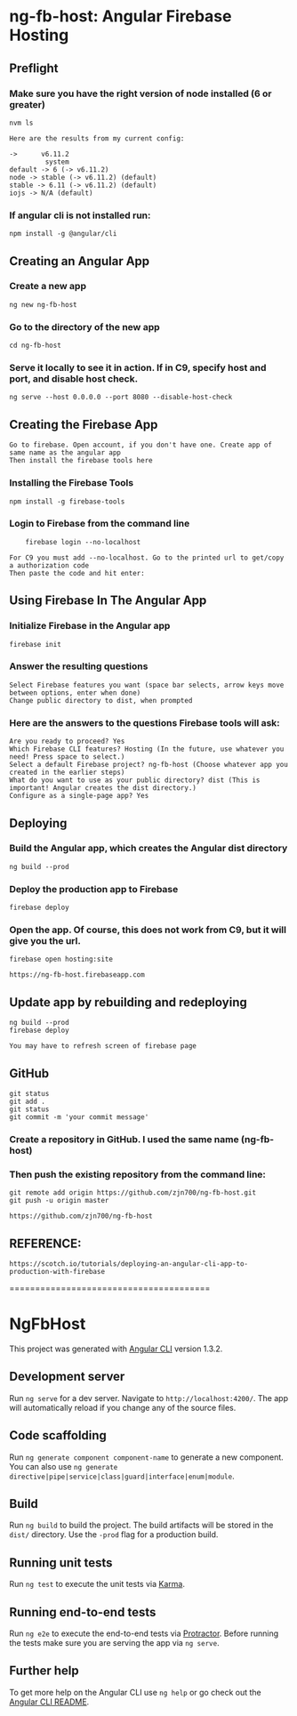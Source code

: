 
# ng-fb-host: Angular Firebase Hosting


## Preflight

### Make sure you have the right version of node installed (6 or greater)
    nvm ls
    
    Here are the results from my current config:
    
    ->      v6.11.2
             system
    default -> 6 (-> v6.11.2)
    node -> stable (-> v6.11.2) (default)
    stable -> 6.11 (-> v6.11.2) (default)
    iojs -> N/A (default)

### If angular cli is not installed run:
    npm install -g @angular/cli


## Creating an Angular App

### Create a new app
    ng new ng-fb-host

### Go to the directory of the new app
    cd ng-fb-host

### Serve it locally to see it in action. If in C9, specify host and port, and disable host check.
    ng serve --host 0.0.0.0 --port 8080 --disable-host-check


## Creating the Firebase App

    Go to firebase. Open account, if you don't have one. Create app of same name as the angular app
    Then install the firebase tools here

### Installing the Firebase Tools
    npm install -g firebase-tools


### Login to Firebase from the command line
        firebase login --no-localhost

    For C9 you must add --no-localhost. Go to the printed url to get/copy a authorization code
    Then paste the code and hit enter: 


## Using Firebase In The Angular App

### Initialize Firebase in the Angular app
    firebase init

### Answer the resulting questions
    Select Firebase features you want (space bar selects, arrow keys move between options, enter when done)
    Change public directory to dist, when prompted

### Here are the answers to the questions Firebase tools will ask:
    Are you ready to proceed? Yes
    Which Firebase CLI features? Hosting (In the future, use whatever you need! Press space to select.)
    Select a default Firebase project? ng-fb-host (Choose whatever app you created in the earlier steps)
    What do you want to use as your public directory? dist (This is important! Angular creates the dist directory.)
    Configure as a single-page app? Yes


## Deploying

### Build the Angular app, which creates the Angular dist directory
    ng build --prod


### Deploy the production app to Firebase
    firebase deploy

### Open the app. Of course, this does not work from C9, but it will give you the url.
    firebase open hosting:site

    https://ng-fb-host.firebaseapp.com


## Update app by rebuilding and redeploying
    ng build --prod
    firebase deploy

    You may have to refresh screen of firebase page


## GitHub
    git status
    git add .
    git status
    git commit -m 'your commit message'

### Create a repository in GitHub. I used the same name (ng-fb-host)

### Then push the existing repository from the command line:
    git remote add origin https://github.com/zjn700/ng-fb-host.git
    git push -u origin master

    https://github.com/zjn700/ng-fb-host


## REFERENCE:
    https://scotch.io/tutorials/deploying-an-angular-cli-app-to-production-with-firebase
    
    
=======================================

# NgFbHost

This project was generated with [Angular CLI](https://github.com/angular/angular-cli) version 1.3.2.

## Development server

Run `ng serve` for a dev server. Navigate to `http://localhost:4200/`. The app will automatically reload if you change any of the source files.

## Code scaffolding

Run `ng generate component component-name` to generate a new component. You can also use `ng generate directive|pipe|service|class|guard|interface|enum|module`.

## Build

Run `ng build` to build the project. The build artifacts will be stored in the `dist/` directory. Use the `-prod` flag for a production build.

## Running unit tests

Run `ng test` to execute the unit tests via [Karma](https://karma-runner.github.io).

## Running end-to-end tests

Run `ng e2e` to execute the end-to-end tests via [Protractor](http://www.protractortest.org/).
Before running the tests make sure you are serving the app via `ng serve`.

## Further help

To get more help on the Angular CLI use `ng help` or go check out the [Angular CLI README](https://github.com/angular/angular-cli/blob/master/README.md).

